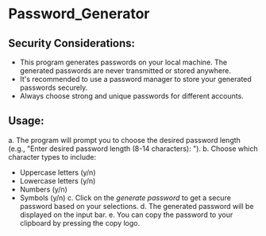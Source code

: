 # Password_Generator
 
Security Considerations:
----

- This program generates passwords on your local machine. The generated passwords are never transmitted or stored anywhere.
- It's recommended to use a password manager to store your generated passwords securely.
- Always choose strong and unique passwords for different accounts.

Usage:
--

a. The program will prompt you to choose the desired password length (e.g., "Enter desired password length (8-14 characters): "). 
b. Choose which character types to include:
  - Uppercase letters (y/n)
  - Lowercase letters (y/n)
  - Numbers (y/n)
  - Symbols (y/n)
c. Click on the *generate password* to get a secure password based on your selections.
d. The generated password will be displayed on the input bar.
e. You can copy the password to your clipboard by pressing the copy logo.
